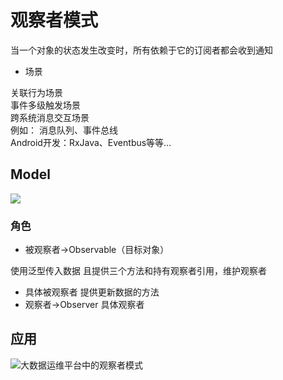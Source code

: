 # 观察者模式

当一个对象的状态发生改变时，所有依赖于它的订阅者都会收到通知  

* 场景

关联行为场景  
事件多级触发场景  
跨系统消息交互场景  
例如：
消息队列、事件总线  
Android开发：RxJava、Eventbus等等…  

## Model

![](../_pic/observer-uml.png)  

### 角色

* 被观察者->Observable（目标对象）  

使用泛型传入数据 且提供三个方法和持有观察者引用，维护观察者  

* 具体被观察者 提供更新数据的方法  
* 观察者->Observer 具体观察者  

## 应用
![大数据运维平台中的观察者模式](../_pic/observer-in-bigdata.png)


